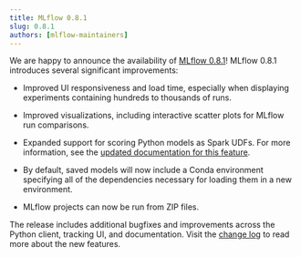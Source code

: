 ```yaml
---
title: MLflow 0.8.1
slug: 0.8.1
authors: [mlflow-maintainers]
---
```


We are happy to announce the availability of [MLflow 0.8.1](https://github.com/mlflow/mlflow/releases/tag/v0.8.1)!
MLflow 0.8.1 introduces several significant improvements:

- Improved UI responsiveness and load time, especially when displaying experiments containing hundreds to thousands of runs.

- Improved visualizations, including interactive scatter plots for MLflow run comparisons.

- Expanded support for scoring Python models as Spark UDFs. For more information, see the [updated documentation for this feature](https://mlflow.org/docs/latest/models.html#export-a-python-function-model-as-an-apache-spark-udf).

- By default, saved models will now include a Conda environment specifying all of the dependencies necessary for loading them in a new environment.

- MLflow projects can now be run from ZIP files.

The release includes additional bugfixes and improvements across the Python client, tracking UI, and documentation. Visit the [change log](https://github.com/mlflow/mlflow/blob/master/CHANGELOG.rst#081-2018-12-21) to read more about the new features.
